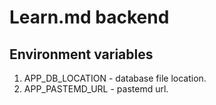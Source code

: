 ﻿# Learn.md backend

## Environment variables

1. APP_DB_LOCATION - database file location.
2. APP_PASTEMD_URL - pastemd url.
